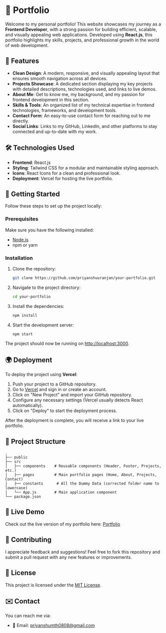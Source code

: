 # 💼 Portfolio

Welcome to my personal portfolio! This website showcases my journey as a **Frontend Developer**, with a strong passion for building efficient, scalable, and visually appealing web applications. Developed using **React.js**, this portfolio highlights my skills, projects, and professional growth in the world of web development.

## 🌟 Features

- **Clean Design**: A modern, responsive, and visually appealing layout that ensures smooth navigation across all devices.
- **Projects Showcase**: A dedicated section displaying my key projects with detailed descriptions, technologies used, and links to live demos.
- **About Me**: Get to know me, my background, and my passion for frontend development in this section.
- **Skills & Tools**: An organized list of my technical expertise in frontend technologies, frameworks, and development tools.
- **Contact Form**: An easy-to-use contact form for reaching out to me directly.
- **Social Links**: Links to my GitHub, LinkedIn, and other platforms to stay connected and up-to-date with my work.

## 🛠️ Technologies Used

- **Frontend**: React.js
- **Styling**: Tailwind CSS for a modular and maintainable styling approach.
- **Icons**: React Icons for a clean and professional look.
- **Deployment**: Vercel for hosting the live portfolio.

## 🏁 Getting Started

Follow these steps to set up the project locally:

### Prerequisites

Make sure you have the following installed:

- [Node.js](https://nodejs.org/)
- npm or yarn

### Installation

1. Clone the repository:
   ```bash
   git clone https://github.com/priyanshuuranjan/your-portfolio.git
   ```
2. Navigate to the project directory:
   ```bash
   cd your-portfolio
   ```
3. Install the dependencies:
   ```bash
   npm install
   ```
4. Start the development server:
   ```bash
   npm start
   ```
The project should now be running on [http://localhost:3000](http://localhost:3000).

## 🌍 Deployment

To deploy the project using **Vercel**:

1. Push your project to a GitHub repository.
2. Go to [Vercel](https://vercel.com/) and sign in or create an account.
3. Click on "New Project" and import your GitHub repository.
4. Configure any necessary settings (Vercel usually detects React automatically).
5. Click on "Deploy" to start the deployment process.
   
After the deployment is complete, you will receive a link to your live portfolio.

## 📂 Project Structure

```plaintext
.
├── public
├── src
│   ├── components    # Reusable components (Header, Footer, Projects, etc.)
│   ├── pages         # Main portfolio pages (Home, About, Projects, Contact)
│   ├── constants      # All the Dummy Data (corrected folder name to lowercase)
│   └── App.js        # Main application component
└── package.json
```

## 🚀 Live Demo

Check out the live version of my portfolio here: [Portfolio](https://your-portfolio.vercel.app)

## 🤝 Contributing

I appreciate feedback and suggestions! Feel free to fork this repository and submit a pull request with any new features or improvements.

## 📜 License

This project is licensed under the [MIT License](./LICENSE).

## ✉️ Contact

You can reach me via:

- 📧 Email: priyanshumth0808@gmail.com
